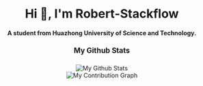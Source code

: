 <h1 align="center">Hi 👋, I'm Robert-Stackflow</h1>
<h4 align="center">A student from Huazhong University of Science and Technology.</h4>

<h4 align="center" style="font-size: larger;"><strong>My Github Stats</strong></h4>
  
<div align="center">
  <img src="https://github-readme-stats.vercel.app/api?username=Robert-Stackflow&show_icons=true&theme=transparent&title_color=40c463&card_width=900px&hide_title=true" 
       alt="My Github Stats">
</div>

<div align="center">
  <img src="https://github-readme-activity-graph.vercel.app/graph?username=Robert-Stackflow&theme=github-light&custom_title=My%20Contribution%20Graph" 
       alt="My Contribution Graph">
</div>
